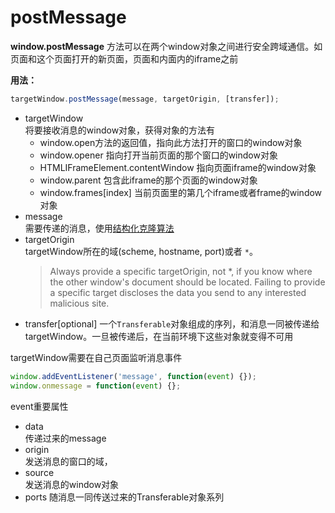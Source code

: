 # postMessage

**window.postMessage** 方法可以在两个window对象之间进行安全跨域通信。如页面和这个页面打开的新页面，页面和内面内的iframe之前

**用法：**
```javascript
targetWindow.postMessage(message, targetOrigin, [transfer]);
```

- targetWindow    
    将要接收消息的window对象，获得对象的方法有
    - window.open方法的返回值，指向此方法打开的窗口的window对象
    - window.opener 指向打开当前页面的那个窗口的window对象
    - HTMLIFrameElement.contentWindow 指向页面iframe的window对象
    - window.parent 包含此iframe的那个页面的window对象
    - window.frames[index] 当前页面里的第几个iframe或者frame的window对象
- message    
    需要传递的消息，使用[结构化克隆算法](https://developer.mozilla.org/en-US/docs/Web/API/Web_Workers_API/Structured_clone_algorithm)
- targetOrigin    
    targetWindow所在的域(scheme, hostname, port)或者 `*`。
    > Always provide a specific targetOrigin, not *, if you know where the other window's document should be located. Failing to provide a specific target discloses the data you send to any interested malicious site.
- transfer[optional]
    一个`Transferable`对象组成的序列，和消息一同被传递给targetWindow。一旦被传递后，在当前环境下这些对象就变得不可用


targetWindow需要在自己页面监听消息事件
```javascript
window.addEventListener('message', function(event) {});
window.onmessage = function(event) {};
```
event重要属性
- data  
    传递过来的message
- origin  
    发送消息的窗口的域，
- source  
    发送消息的window对象
- ports
    随消息一同传送过来的Transferable对象系列
